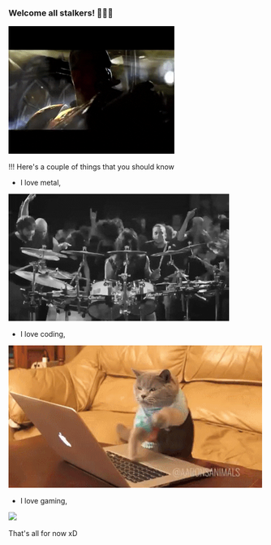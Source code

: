 ### Welcome all stalkers! 🤘️😈️🤘️

![](q3_tr.gif)

<!--
**Naushikha/Naushikha** is a ✨ _special_ ✨ repository because its `README.md` (this file) appears on your GitHub profile.

Here are some ideas to get you started:

- 🔭 I’m currently working on ...
- 🌱 I’m currently learning ...
- 👯 I’m looking to collaborate on ...
- 🤔 I’m looking for help with ...
- 💬 Ask me about ...
- 📫 How to reach me: ...
- 😄 Pronouns: ...
- ⚡ Fun fact: ...
-->
!!! Here's a couple of things that you should know
 - I love metal,

![](log.gif)

 - I love coding,
 
![](code.gif)
 
 - I love gaming,
 
![](q3_gp.gif)

That's all for now xD
